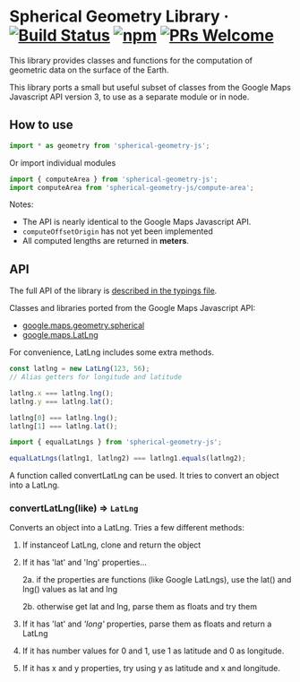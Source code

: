 # Spherical Geometry Library &middot; [![Build Status](https://img.shields.io/travis/com/NotWoods/spherical-geometry-js.svg)](https://travis-ci.com/NotWoods/spherical-geometry-js) [![npm](https://img.shields.io/npm/v/spherical-geometry-js.svg)](https://www.npmjs.com/package/spherical-geometry-js) [![PRs Welcome](https://img.shields.io/badge/PRs-welcome-brightgreen.svg)](http://makeapullrequest.com)

This library provides classes and functions for the computation of geometric
data on the surface of the Earth.

This library ports a small but useful subset of classes from the Google Maps
Javascript API version 3, to use as a separate module or in node.

## How to use

```javascript
import * as geometry from 'spherical-geometry-js';
```

Or import individual modules

```javascript
import { computeArea } from 'spherical-geometry-js';
import computeArea from 'spherical-geometry-js/compute-area';
```

Notes:

-   The API is nearly identical to the Google Maps Javascript API.
-   `computeOffsetOrigin` has not yet been implemented
-   All computed lengths are returned in **meters**.

## API

The full API of the library is [described in the typings file](./index.d.ts).

Classes and libraries ported from the Google Maps Javascript API:

-   [google.maps.geometry.spherical](https://developers.google.com/maps/documentation/javascript/3.exp/reference#spherical)
-   [google.maps.LatLng](https://developers.google.com/maps/documentation/javascript/3.exp/reference#LatLng)

For convenience, LatLng includes some extra methods.

```javascript
const latlng = new LatLng(123, 56);
// Alias getters for longitude and latitude

latlng.x === latlng.lng();
latlng.y === latlng.lat();

latlng[0] === latlng.lng();
latlng[1] === latlng.lat();
```

```javascript
import { equalLatLngs } from 'spherical-geometry-js';

equalLatLngs(latlng1, latlng2) === latlng1.equals(latlng2);
```

A function called convertLatLng can be used. It tries to convert an object into
a LatLng.

### convertLatLng(like) ⇒ `LatLng`

Converts an object into a LatLng. Tries a few different methods:

1. If instanceof LatLng, clone and return the object
2. If it has 'lat' and 'lng' properties...

    2a. if the properties are functions (like Google LatLngs), use the lat() and
    lng() values as lat and lng

    2b. otherwise get lat and lng, parse them as floats and try them

3. If it has 'lat' and _'long'_ properties, parse them as floats and return a
   LatLng
4. If it has number values for 0 and 1, use 1 as latitude and 0 as longitude.
5. If it has x and y properties, try using y as latitude and x and longitude.
